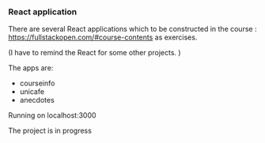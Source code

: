 ### React application 

There are several React applications which to be constructed in the course : https://fullstackopen.com/#course-contents as exercises. 

(I have to remind the React for some other projects. )

The apps are: 
- courseinfo
- unicafe
- anecdotes

Running on localhost:3000

The project is in progress